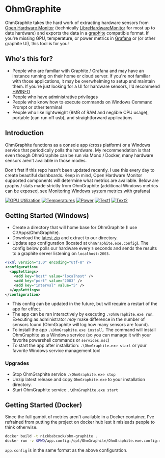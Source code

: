 # OhmGraphite

OhmGraphite takes the hard work of extracting hardware sensors from [Open Hardware Monitor](http://openhardwaremonitor.org/) (technically [LibreHardwareMonitor](https://github.com/LibreHardwareMonitor/LibreHardwareMonitor) for most up to date hardware) and exports the data in a [graphite](https://graphiteapp.org/) compatible format. If you're missing GPU, temperature, or power metrics in [Grafana](https://grafana.com/) or (or other graphite UI), this tool is for you!

## Who's this for?

- People who are familiar with Graphite / Grafana and may have an instance running on their home or cloud server. If you're not familiar with those applications, it may be overwhelming to setup and maintain them. If you're just looking for a UI for hardware sensors, I'd recommend [HWINFO](https://www.hwinfo.com/)
- People who have administrative privileges
- People who know how to execute commands on Windows Command Prompt or other terminal
- People who like lightweight (8MB of RAM and neglible CPU usage), portable (can run off usb), and straightforward applications

## Introduction

OhmGraphite functions as a console app (cross platform) or a Windows service that periodically polls the hardware. My recommendation is that even though OhmGraphite can be run via Mono / Docker, many hardware sensors aren't available in those modes.

Don't fret if this repo hasn't been updated recently. I use this every day to create beautiful dashboards. Keep in mind, Open Hardware Monitor supported components will determine what metrics are available. Below are graphs / stats made strictly from OhmGraphite (additional Windows metrics can be exposed, see [Monitoring Windows system metrics with grafana](https://nbsoftsolutions.com/blog/monitoring-windows-system-metrics-with-grafana))

[![GPU Utilization](https://github.com/nickbabcock/OhmGraphite/raw/master/assets/gpu-utilization.png)](#gpu-utilization)
[![Temperatures](https://github.com/nickbabcock/OhmGraphite/raw/master/assets/temperatures.png)](#temperatures)
[![Power](https://github.com/nickbabcock/OhmGraphite/raw/master/assets/power.png)](#power)
[![Text1](https://github.com/nickbabcock/OhmGraphite/raw/master/assets/text1.png)](#text1)
[![Text2](https://github.com/nickbabcock/OhmGraphite/raw/master/assets/text2.png)](#text2)

## Getting Started (Windows)

- Create a directory that will home base for OhmGraphite (I use C:\Apps\OhmGraphite).
- Download the [latest zip](https://github.com/nickbabcock/OhmGraphite/releases/latest) and extract to our directory.
- Update app configuration (located at `OhmGraphite.exe.config`). The config below polls our hardware every `5` seconds and sends the results to a graphite server listening on `localhost:2003`.

```xml
<?xml version="1.0" encoding="utf-8" ?>
<configuration>
  <appSettings>
    <add key="host" value="localhost" />
    <add key="port" value="2003" />
    <add key="interval" value="5" />
  </appSettings>
</configuration>
```

- This config can be updated in the future, but will require a restart of the app for effect.
- The app can be ran interactively by executing `.\OhmGraphite.exe run`. Executing as administrator *may* make difference in the number of sensors found (OhmGraphite will log how many sensors are found).
- To install the app `.\OhmGraphite.exe install`. The command will install OhmGraphite as a Windows service (so you can manage it with your favorite powershell commands or `services.msc`)
- To start the app after installation: `.\OhmGraphite.exe start` or your favorite Windows service management tool

### Upgrades

- Stop OhmGraphite service `.\OhmGraphite.exe stop`
- Unzip latest release and copy `OhmGraphite.exe` to your installation directory.
- Start OhmGraphite service `.\OhmGraphite.exe start`

## Getting Started (Docker)

Since the full gambit of metrics aren't available in a Docker container, I've refrained from putting the project on docker hub lest it misleads people to think otherwise.

```bash
docker build -t nickbabcock/ohm-graphite .
docker run -v $PWD/app.config:/opt/OhmGraphite/OhmGraphite.exe.config:ro nickbabcock/ohm-graphite
```

`app.config` is in the same format as the above configuration.

